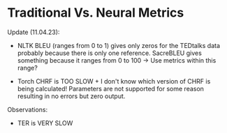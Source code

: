 # Traditional Vs. Neural Metrics

Update (11.04.23):

- NLTK BLEU (ranges from 0 to 1) gives only zeros for the TEDtalks data probably because there is only one reference. SacreBLEU gives something because it ranges from 0 to 100 -> Use metrics within this range? 

- Torch CHRF is TOO SLOW + I don't know which version of CHRF is being calculated! Parameters are not supported for some reason resulting in no errors but zero output.

Observations:

- TER is VERY SLOW


